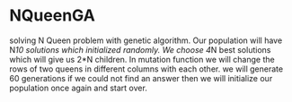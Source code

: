 # NQueenGA

solving N Queen problem with genetic algorithm.
Our population will have N*10 solutions which initialized randomly.
We choose 4*N best solutions which will give us 2*N children.
In mutation function we will change the rows of two queens in different columns with each other.
we will generate 60 generations if we could not find an answer then we will initialize our population once again and start over.
